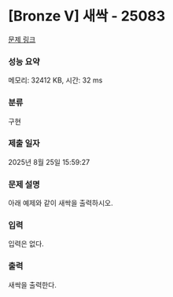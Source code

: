 # [Bronze V] 새싹 - 25083 

[문제 링크](https://www.acmicpc.net/problem/25083) 

### 성능 요약

메모리: 32412 KB, 시간: 32 ms

### 분류

구현

### 제출 일자

2025년 8월 25일 15:59:27

### 문제 설명

<p style="user-select: auto !important;">아래 예제와 같이 새싹을 출력하시오.</p>

### 입력 

 <p style="user-select: auto !important;">입력은 없다.</p>

### 출력 

 <p style="user-select: auto !important;">새싹을 출력한다.</p>

